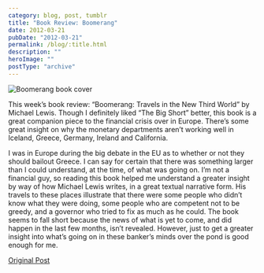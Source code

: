 ```yaml
---
category: blog, post, tumblr
title: "Book Review: Boomerang"
date: 2012-03-21
pubDate: "2012-03-21"
permalink: /blog/:title.html
description: ""
heroImage: ""
postType: "archive"
---
```


![Boomerang book cover](http://68.media.tumblr.com/tumblr_m0dj4s2Xd51qz81kho1_400.jpg)

This week’s book review: “Boomerang: Travels in the New Third World” by Michael Lewis. Though I definitely liked “The Big Short” better, this book is a great companion piece to the financial crisis over in Europe. There’s some great insight on why the monetary departments aren’t working well in Iceland, Greece, Germany, Ireland and California.

I was in Europe during the big debate in the EU as to whether or not they should bailout Greece. I can say for certain that there was something larger than I could understand, at the time, of what was going on. I’m not a financial guy, so reading this book helped me understand a greater insight by way of how Michael Lewis writes, in a great textual narrative form. His travels to these places illustrate that there were some people who didn’t know what they were doing, some people who are competent not to be greedy, and a governor who tried to fix as much as he could. The book seems to fall short because the news of what is yet to come, and did happen in the last few months, isn’t revealed. However, just to get a greater insight into what’s going on in these banker’s minds over the pond is good enough for me.

[Original Post](http://jermspeaks.com/post/19683820167/this-weeks-book-review-boomerang-travels-in)
